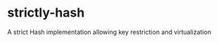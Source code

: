 strictly-hash
=============

A strict Hash implementation allowing key restriction and virtualization
